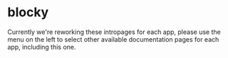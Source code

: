 # blocky

Currently we're reworking these intropages for each app, please use the menu on the left to select other available documentation pages for each app, including this one.
